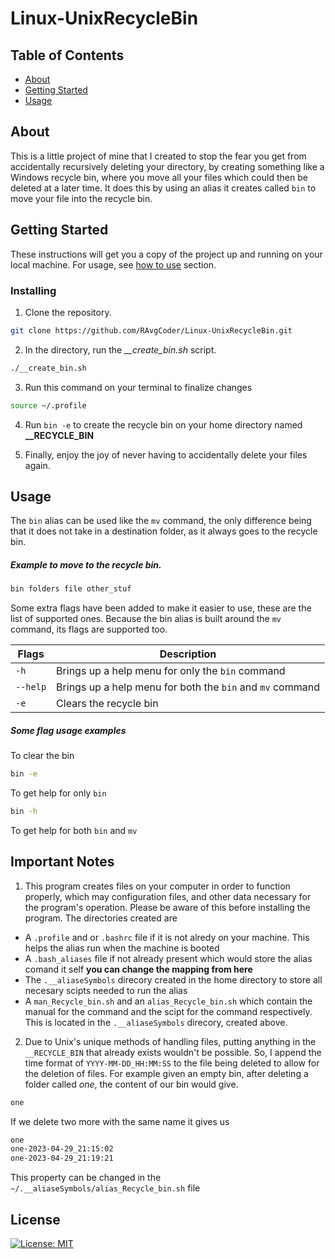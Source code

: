 # Linux-UnixRecycleBin

## Table of Contents

- [About](#about)
- [Getting Started](#getting_started)
- [Usage](#usage)

## About <a name = "about"></a>

This is a little project of mine that I created to stop the fear you get from accidentally recursively deleting your directory, by creating something like a Windows recycle bin, where you move all your files which could then be deleted at a later time. It does this by using an alias it creates called `bin` to move your file into the recycle bin.



## Getting Started <a name = "getting_started"></a>

These instructions will get you a copy of the project up and running on your local machine. For usage, see [how to use](#deployment) section.

### Installing

1. Clone the repository.
``` bash
git clone https://github.com/RAvgCoder/Linux-UnixRecycleBin.git
```

2. In the directory, run the *__create_bin.sh* script.
```bash
./__create_bin.sh
```

3. Run this command on your terminal to finalize changes
```bash
source ~/.profile
````
4. Run `bin -e` to create the recycle bin on your home directory named **__RECYCLE_BIN**

5. Finally, enjoy the joy of never having to accidentally delete your files again.

## Usage <a name = "usage"></a>

The `bin` alias can be used like the `mv` command, the only difference being that it does not take in a destination folder, as it always goes to the recycle bin. 

##### Example to move to the recycle bin.

```bash
bin folders file other_stuf
```

Some extra flags have been added to make it easier to use, these are the list of supported ones. Because the bin alias is built around the `mv` command, its flags are supported too.

|Flags      |Description                                               |
|-----------|----------------------------------------------------------|
|`-h`       |Brings up a help menu for only the `bin` command          |
|`--help`   |Brings up a help menu for both the `bin` and `mv` command |
|`-e`       |Clears the recycle bin                                    |

##### Some flag usage examples 
To clear the bin 
```bash
bin -e
```
To get help for only `bin`
```bash
bin -h
```
To get help for both `bin` and  `mv`

## Important Notes
1. This program creates files on your computer in order to function properly, which may configuration files, and other data necessary for the program's operation. Please be aware of this before installing the program. 
The directories created are
- A `.profile` and or `.bashrc` file if it is not alredy on your machine. This helps the alias run when the machine is booted
- A `.bash_aliases` file if not already present which would store the alias comand it self **you can change the mapping from here**
- The `.__aliaseSymbols` direcory created in the home directory to store all necesary scipts needed to run the alias
- A `man_Recycle_bin.sh` and an `alias_Recycle_bin.sh` which contain the manual for the command and the scipt for the command respectively. This is located in the `.__aliaseSymbols` direcory, created above. 

2. Due to Unix's unique methods of handling files, putting anything in the `__RECYCLE_BIN` that already exists wouldn't be possible. So, I append the time format of `YYYY-MM-DD_HH:MM:SS` to the file being deleted to allow for the deletion of files. For example given an empty bin, after deleting a folder called *one*, the content of our bin would give.
```bash
one
```
If we delete two more with the same name it gives us
```bash
one
one-2023-04-29_21:15:02
one-2023-04-29_21:19:21
```
This property can be changed in the `~/.__aliaseSymbols/alias_Recycle_bin.sh` file

## License
[![License: MIT](https://img.shields.io/badge/License-MIT-yellow.svg)](https://opensource.org/licenses/MIT)

